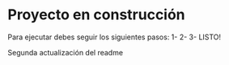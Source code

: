<h1>Proyecto en construcción</h1>

Para ejecutar debes seguir los siguientes pasos:
1-
2-
3-
LISTO!

Segunda actualización del readme
